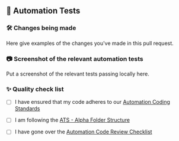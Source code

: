 ## 🦾 Automation Tests

### 🛠 Changes being made

Here give examples of the changes you've made in this pull request.

### 📷 Screenshot of the relevant automation tests

Put a screenshot of the relevant tests passing locally here.

### ✨ Quality check list

- [ ] I have ensured that my code adheres to our [Automation Coding Standards](https://datacomgroup.atlassian.net/wiki/spaces/SE/pages/38921307404/AT+-+Automation+Test+Standards+ATS)

- [ ] I am following the [ATS - Alpha Folder Structure](http://datacomgroup.atlassian.net/wiki/spaces/SE/pages/38478807046/ATS+-+Alpha+Folder+Structure)

- [ ] I have gone over the [Automation Code Review Checklist](https://datacomgroup.atlassian.net/wiki/spaces/SE/pages/38929400731/Automation+Code+Review+Checklist)